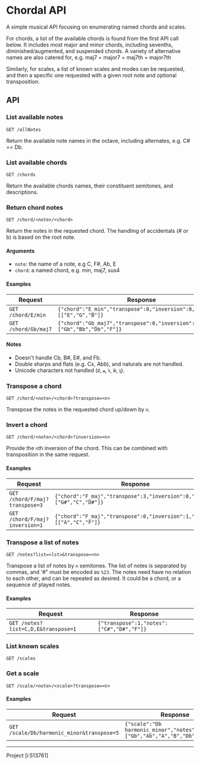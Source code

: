 # Chordal API

A simple musical API focusing on enumerating named chords and scales. 

For chords, a list of the available chords is found from the first API call below. 
It includes most major and minor chords, including sevenths, diminished/augmented, and suspended chords. 
A variety of alternative names are also catered for, e.g. maj7 = major7 = maj7th = major7th

Similarly, for scales, a list of known scales and modes can be requested, and then a
specific one requested with a given root note and optional transposition.

## API 

### List available notes

`GET /allNotes`

Return the available note names in the octave, including alternates, e.g. C# == Db.

### List available chords

`GET /chords` 

Return the available chords names, their constituent semitones, and descriptions.

### Return chord notes

`GET /chord/<note>/<chord>`

Return the notes in the requested chord. The handling of accidentals (# or b) is
based on the root note.


#### Arguments

* `note`: the name of a note, e.g C, F#, Ab, E
* `chord`: a named chord, e.g. min, maj7, sus4

#### Examples

| Request | Response |
| ------- | -------- |
|`GET /chord/E/min` | `{"chord":"E_min","transpose":0,"inversion":0,"notes":[["E","G","B"]}`|
|`GET /chord/Gb/maj7` | `{"chord":"Gb_maj7","transpose":0,"inversion":0,"notes":["Gb","Bb","Db","F"]}`|

#### Notes

* Doesn't handle Cb, B#, E#, and Fb.
* Double sharps and flats (e.g. Cx, Abb), and naturals are not handled.
* Unicode characters not handled (♯, 𝄪, ♭, 𝄫, ♮).

### Transpose a chord

`GET /chord/<note>/<chord>?transpose=<n>`

Transpose the notes in the requested chord up/down by `n`.

### Invert a chord

`GET /chord/<note>/<chord>?inversion=<n>`

Provide the `n`th inversion of the chord. This can be combined with
transposition in the same request.

#### Examples

| Request | Response |
| ------- | -------- |
|`GET /chord/F/maj?transpose=3` | `{"chord":"F_maj","transpose":3,"inversion":0,"notes":["G#","C","D#"]}`|
|`GET /chord/F/maj?inversion=1` | `{"chord":"F_maj","transpose":0,"inversion":1,"notes":[["A","C","F"]}`|

### Transpose a list of notes

`GET /notes?list=<lst>&transpose=<n>`

Transpose a list of notes by `n` semitones. The list of notes is separated by
commas, and '#" must be encoded as `%23`. The notes need have no relation to
each other, and can be repeated as desired. It could be a chord, or a sequence
of played notes.

#### Examples


| Request | Response |
| ------- | -------- |
|`GET /notes?list=C,D,E&transpose=1` | `{"transpose":1,"notes":["C#","D#","F"]}`|

### List known scales

`GET /scales`

### Get a scale

`GET /scale/<note>/<scale>?transpose=<n>`

#### Examples

| Request | Response |
| ------- | -------- |
|`GET /scale/Db/harmonic_minor&transpose=5` | `{"scale":"Db harmonic_minor","notes":["Gb","Ab","A","B","Db","D","F"]}`|

----

Project [i:513761]
